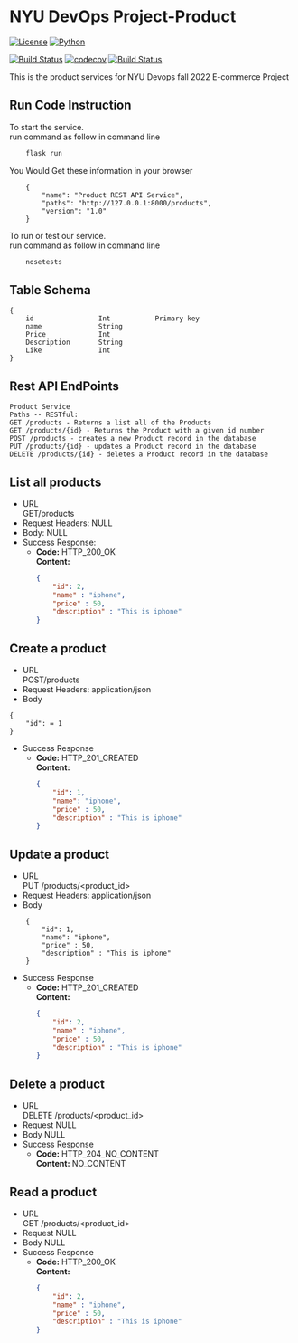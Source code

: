 # NYU DevOps Project-Product

[![License](https://img.shields.io/badge/License-Apache_2.0-blue.svg)](https://opensource.org/licenses/Apache-2.0)
[![Python](https://img.shields.io/badge/Language-Python-blue.svg)](https://python.org/)

[![Build Status](https://github.com/CSCI-GA-2820-FA22-001/products/actions/workflows/workflow.yml/badge.svg)](https://github.com/CSCI-GA-2820-FA22-001/products/actions)
[![codecov](https://codecov.io/gh/CSCI-GA-2820-FA22-001/products/branch/master/graph/badge.svg?token=BJ60NXJ5X9)](https://codecov.io/gh/CSCI-GA-2820-FA22-001/products)
[![Build Status](https://github.com/CSCI-GA-2820-FA22-001/products/actions/workflows/bdd_test.yml/badge.svg)](https://github.com/CSCI-GA-2820-FA22-001/products/actions)


This is the product services for NYU Devops fall 2022 E-commerce Project

## Run Code Instruction

To start the service.\
run command as follow in command line

```bash
    flask run
```

You Would Get these information in your browser

```
    {
        "name": "Product REST API Service", 
        "paths": "http://127.0.0.1:8000/products", 
        "version": "1.0"
    }
```

To run or test our service.\
run command as follow in command line

```bash
    nosetests
```

## Table Schema

```test
{
    id                Int           Primary key
    name              String          
    Price             Int
    Description       String
    Like              Int
}
```

## Rest API EndPoints

```
Product Service
Paths -- RESTful:
GET /products - Returns a list all of the Products
GET /products/{id} - Returns the Product with a given id number
POST /products - creates a new Product record in the database
PUT /products/{id} - updates a Product record in the database
DELETE /products/{id} - deletes a Product record in the database
```

## List all products
* URL <br>
  GET/products
* Request Headers: NULL
* Body: NULL
* Success Response:
  * **Code:** HTTP_200_OK <br />
    **Content:** 
    ```json
    {
        "id": 2,
        "name" : "iphone",
        "price" : 50,
        "description" : "This is iphone"
    }
    ```

## Create a product
* URL <br>
  POST/products <br>
* Request Headers: application/json
* Body 
```
{
    "id": = 1
}
```
* Success Response
  * **Code:** HTTP_201_CREATED <br />
    **Content:** 
    ``` json
    { 
        "id": 1,
        "name": "iphone",
        "price" : 50, 
        "description" : "This is iphone"
    }
    ```

## Update a product
* URL <br>
  PUT /products/<product_id>
* Request Headers: application/json
* Body
``` 
    { 
        "id": 1,
        "name": "iphone",
        "price" : 50, 
        "description" : "This is iphone"
    }
 ```
* Success Response
  * **Code:** HTTP_201_CREATED <br />
    **Content:** 
    ```json
    {
        "id": 2,
        "name" : "iphone",
        "price" : 50,
        "description" : "This is iphone"
    }
    ```

## Delete a product
* URL <br>
  DELETE /products/<product_id>
* Request NULL
* Body NULL
* Success Response
  * **Code:** HTTP_204_NO_CONTENT <br />
    **Content:** 
    NO_CONTENT
  

## Read a product
* URL <br>
  GET /products/<product_id>
* Request NULL
* Body NULL
* Success Response
  * **Code:** HTTP_200_OK <br />
    **Content:** 
    ```json
    {
        "id": 2,
        "name" : "iphone",
        "price" : 50,
        "description" : "This is iphone"
    }
    ```

